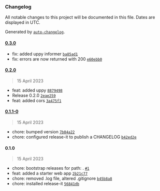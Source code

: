 ### Changelog

All notable changes to this project will be documented in this file. Dates are displayed in UTC.

Generated by [`auto-changelog`](https://github.com/CookPete/auto-changelog).

#### [0.3.0](https://github.com/gokceno/login-with-biometrics-poc/compare/0.2.0...0.3.0)

- fix: added uppy informer [`ba85ad1`](https://github.com/gokceno/login-with-biometrics-poc/commit/ba85ad17aee17ccd0c31a626cf01efab55469785)
- fix: errors are now returned with 200 [`e60ebb0`](https://github.com/gokceno/login-with-biometrics-poc/commit/e60ebb03688d2c310749ced13b6f557a11737b8c)

#### [0.2.0](https://github.com/gokceno/login-with-biometrics-poc/compare/0.1.1-0...0.2.0)

> 15 April 2023

- feat: added uppy [`8879498`](https://github.com/gokceno/login-with-biometrics-poc/commit/88794985bc000dccae198d7444753fc1deb3dde2)
- Release 0.2.0 [`2eae259`](https://github.com/gokceno/login-with-biometrics-poc/commit/2eae259cfc9cc4212d480099f6aa45f1a76443eb)
- feat: added cors [`3a475f1`](https://github.com/gokceno/login-with-biometrics-poc/commit/3a475f173af55512ffb4b5ef2acfb53b8ab225ac)

#### [0.1.1-0](https://github.com/gokceno/login-with-biometrics-poc/compare/0.1.0...0.1.1-0)

> 15 April 2023

- chore: bumped version [`7b04a22`](https://github.com/gokceno/login-with-biometrics-poc/commit/7b04a22c4ca2a1e6306e266d290ccbbe0ceb9156)
- chore: configured release-it to publish a CHANGELOG [`b42ed2e`](https://github.com/gokceno/login-with-biometrics-poc/commit/b42ed2e6159dee4ac7159cd3b8071d7abbb53748)

#### 0.1.0

> 15 April 2023

- chore: bootstrap releases for path: . [`#1`](https://github.com/gokceno/login-with-biometrics-poc/pull/1)
- feat: added a starter web app [`2b21c77`](https://github.com/gokceno/login-with-biometrics-poc/commit/2b21c77168861266027e4b32fcb4e8e8d4fc5431)
- chore: removed .log file, altered .gitignore [`b45b8a8`](https://github.com/gokceno/login-with-biometrics-poc/commit/b45b8a883093ded5987b4ff1ef6465747e42238f)
- chore: installed release-it [`56841db`](https://github.com/gokceno/login-with-biometrics-poc/commit/56841db0c4f1fcf0aa10ae468a2267d7669d8320)
